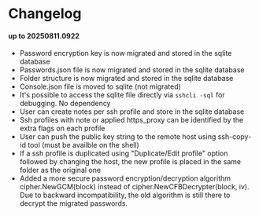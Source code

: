 # Changelog
#### up to 20250811.0922
  - Password encryption key is now migrated and stored in the sqlite database
  - Passwords.json file is now migrated and stored in the sqlite database
  - Folder structure is now migrated and stored in the sqlite database
  - Console.json file is moved to sqlite (not migrated)
  - It's possible to access the sqlite file directly via `sshcli -sql` for debugging. No dependency
  - User can create notes per ssh profile and store in the sqlite database
  - Ssh profiles with note or applied https_proxy can be identified by the extra flags on each profile
  - User can push the public key string to the remote host using ssh-copy-id tool (must be availble on the shell)
  - If a ssh profile is duplicated using "Duplicate/Edit profile" option followed by changing the host, the new profile is placed in the same folder as the original one 
  - Added a more secure password encryption/decryption algorithm cipher.NewGCM(block) instead of cipher.NewCFBDecrypter(block, iv). Due to backward incompatibility, the old algorithm is still there to decrypt the migrated passwords.
